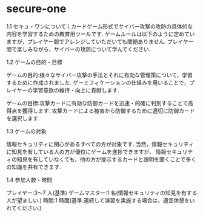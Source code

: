# secure-one

1.1 セキュ・ワンについて \\
カードゲーム形式でサイバー攻撃の攻防の具体的な内容を学習するための教育用ツールです.
ゲームルールは以下のように定めていますが，プレイヤー間でアレンジしていただいても問題ありません.
プレイヤー間で楽しみながら，サイバーの攻防について学んでください.

1.2 ゲームの目的・目標

ゲームの目的:様々なサイバー攻撃の手法とそれに有効な管理策について，学習するために作成されました.
ゲーミフィケーションの仕組みを用いることで，プレイヤーの学習意欲の維持・向上に貢献します. 

ゲームの目標:攻撃カードに有効な防御カードを迅速・的確に判別することで高得点を獲得します. 
攻撃カードによる被害から防御するために適切に防御カードを選択します.

1.3 ゲームの対象

情報セキュリティに関心があるすべての方が対象です. 
当然，情報セキュリティに知見を有している人の方が優位にゲームを進捗できますが，
情報セキュリティの知見を有していなくても，他の方が提示するカードと説明を聞くことで多くの知識を共有できます.

1.4 参加人数・時間

プレイヤー:3〜7 人(基準)
ゲームマスター:1 名(情報セキュリティの知見を有する人が望ましい.)
時間:1 時間(基準.連続して演習を実施する場合は，適宜休憩をいれてください.)
